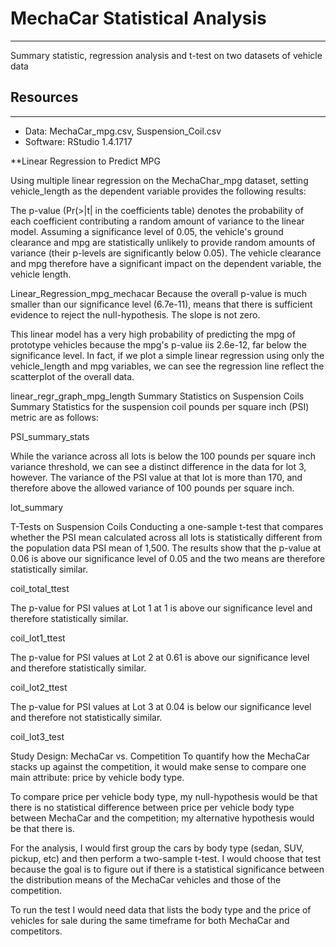 # **MechaCar Statistical Analysis**
-----------------------------------
Summary statistic, regression analysis and t-test on two datasets of vehicle data

## Resources
--------------
* Data: MechaCar_mpg.csv, Suspension_Coil.csv
* Software: RStudio 1.4.1717

**Linear Regression to Predict MPG

Using multiple linear regression on the MechaChar_mpg dataset, setting vehicle_length as the dependent variable provides the following results:

The p-value (Pr(>|t| in the coefficients table) denotes the probability of each coefficient contributing a random amount of variance to the linear model. Assuming a significance level of 0.05, the vehicle's ground clearance and mpg are statistically unlikely to provide random amounts of variance (their p-levels are significantly below 0.05). The vehicle clearance and mpg therefore have a significant impact on the dependent variable, the vehicle length.

Linear_Regression_mpg_mechacar
Because the overall p-value is much smaller than our significance level (6.7e-11), means that there is sufficient evidence to reject the null-hypothesis. The slope is not zero.

This linear model has a very high probability of predicting the mpg of prototype vehicles because the mpg's p-value iis 2.6e-12, far below the significance level. In fact, if we plot a simple linear regression using only the vehicle_length and mpg variables, we can see the regression line reflect the scatterplot of the overall data.

linear_regr_graph_mpg_length
Summary Statistics on Suspension Coils
Summary Statistics for the suspension coil pounds per square inch (PSI) metric are as follows:

PSI_summary_stats

While the variance across all lots is below the 100 pounds per square inch variance threshold, we can see a distinct difference in the data for lot 3, however. The variance of the PSI value at that lot is more than 170, and therefore above the allowed variance of 100 pounds per square inch.

lot_summary

T-Tests on Suspension Coils
Conducting a one-sample t-test that compares whether the PSI mean calculated across all lots is statistically different from the population data PSI mean of 1,500. The results show that the p-value at 0.06 is above our significance level of 0.05 and the two means are therefore statistically similar.

coil_total_ttest

The p-value for PSI values at Lot 1 at 1 is above our significance level and therefore statistically similar.

coil_lot1_ttest

The p-value for PSI values at Lot 2 at 0.61 is above our significance level and therefore statistically similar.

coil_lot2_ttest

The p-value for PSI values at Lot 3 at 0.04 is below our significance level and therefore not statistically similar.

coil_lot3_test

Study Design: MechaCar vs. Competition
To quantify how the MechaCar stacks up against the competition, it would make sense to compare one main attribute: price by vehicle body type.

To compare price per vehicle body type, my null-hypothesis would be that there is no statistical difference between price per vehicle body type between MechaCar and the competition; my alternative hypothesis would be that there is.

For the analysis, I would first group the cars by body type (sedan, SUV, pickup, etc) and then perform a two-sample t-test. I would choose that test because the goal is to figure out if there is a statistical significance between the distribution means of the MechaCar vehicles and those of the competition.

To run the test I would need data that lists the body type and the price of vehicles for sale during the same timeframe for both MechaCar and competitors.
